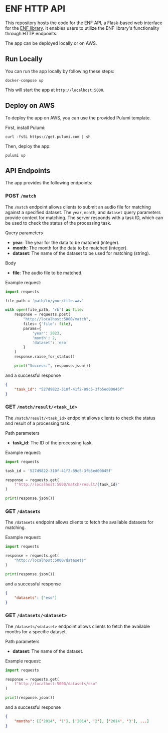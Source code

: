 # ENF HTTP API

This repository hosts the code for the ENF API, a Flask-based web interface for the [ENF library](https://github.com/ricdodds/enf). 
It enables users to utilize the ENF library's functionality through HTTP endpoints.

The app can be deployed locally or on AWS. 

## Run Locally

You can run the app locally by following these steps:

```shell
docker-compose up
```

This will start the app at `http://localhost:5000`.

## Deploy on AWS

To deploy the app on AWS, you can use the provided Pulumi template.

First, install Pulumi:

```shell
curl -fsSL https://get.pulumi.com | sh
```

Then, deploy the app:

```shell
pulumi up
```

## API Endpoints

The app provides the following endpoints:

### POST `/match`

The `/match` endpoint allows clients to submit an audio file for matching against a specified dataset. 
The `year`, `month`, and `dataset` query parameters provide context for matching. 
The server responds with a task ID, which can be used to check the status of the processing task.

Query parameters

- **year**: The year for the data to be matched (integer).
- **month**: The month for the data to be matched (integer).
- **dataset**: The name of the dataset to be used for matching (string).

Body

- **file**: The audio file to be matched.

Example request:

```python
import requests

file_path = 'path/to/your/file.wav'

with open(file_path, 'rb') as file:
    response = requests.post(
        "http://localhost:5000/match", 
        files= {'file': file},
        params={
            'year': 2023,
            'month': 2,
            'dataset': 'eso'
        }
    )
    response.raise_for_status()

    print("Success:", response.json())
```

and a successful response

```json
{
    "task_id": "527d9822-310f-41f2-89c5-3fb5ed00845f"
}
```

### GET `/match/result/<task_id>`

The `/match/result/<task_id>` endpoint allows clients to check the status and result of a processing task.

Path parameters

- **task_id**: The ID of the processing task.

Example request:

```python
import requests

task_id = '527d9822-310f-41f2-89c5-3fb5ed00845f'

response = requests.get(
    f"http://localhost:5000/match/result/{task_id}"
)

print(response.json())
``` 

### GET `/datasets`

The `/datasets` endpoint allows clients to fetch the available datasets for matching.

Example request:

```python
import requests

response = requests.get(
    "http://localhost:5000/datasets"
)

print(response.json())
```

and a successful response

```json
{
    "datasets": ["eso"]
}
```

### GET `/datasets/<dataset>`

The `/datasets/<dataset>` endpoint allows clients to fetch the available months for a specific dataset.

Path parameters

- **dataset**: The name of the dataset.

Example request:

```python
import requests

response = requests.get(
    f"http://localhost:5000/datasets/eso"
)

print(response.json())
```

and a successful response

```json
{
    "months": [['2014', '1'], ['2014', '2'], ['2014', '3'], ...]
}
```
